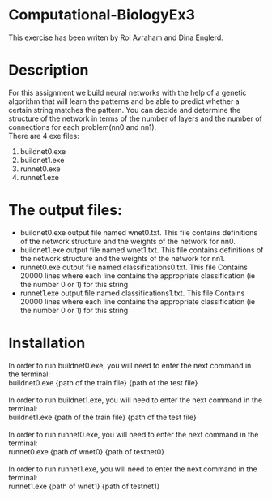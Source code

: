 # Computational-BiologyEx3

This exercise has been writen by Roi Avraham and Dina Englerd.
# Description
For this assignment we build neural networks with the help of a genetic algorithm that will 
learn the patterns and be able to predict whether a certain string matches the pattern. 
You can decide and determine the structure of the network in terms of the number of layers and the number of 
connections for each problem(nn0 and nn1).
<br>There are 4 exe files:
1) buildnet0.exe
2) buildnet1.exe
3) runnet0.exe
4) runnet1.exe

# The output files:
- buildnet0.exe output file named wnet0.txt. This file contains definitions of the network structure 
and the weights of the network for nn0.
- buildnet1.exe output file named wnet1.txt. This file contains definitions of the network structure 
and the weights of the network for nn1.
- runnet0.exe output file named classifications0.txt. This file Contains 20000 lines where each line contains
the appropriate classification (ie the number 0 or 1) for this string
- runnet1.exe output file named classifications1.txt. This file Contains 20000 lines where each line contains
the appropriate classification (ie the number 0 or 1) for this string

# Installation
In order to run buildnet0.exe, you will need to enter the next command in the terminal:
<br> buildnet0.exe {path of the train file} {path of the test file}
<br>
<br> In order to run buildnet1.exe, you will need to enter the next command in the terminal:
<br> buildnet1.exe {path of the train file} {path of the test file}
<br>
<br> In order to run runnet0.exe, you will need to enter the next command in the terminal:
<br> runnet0.exe {path of wnet0} {path of testnet0}
<br>
<br> In order to run runnet1.exe, you will need to enter the next command in the terminal:
<br> runnet1.exe {path of wnet1} {path of testnet1}
